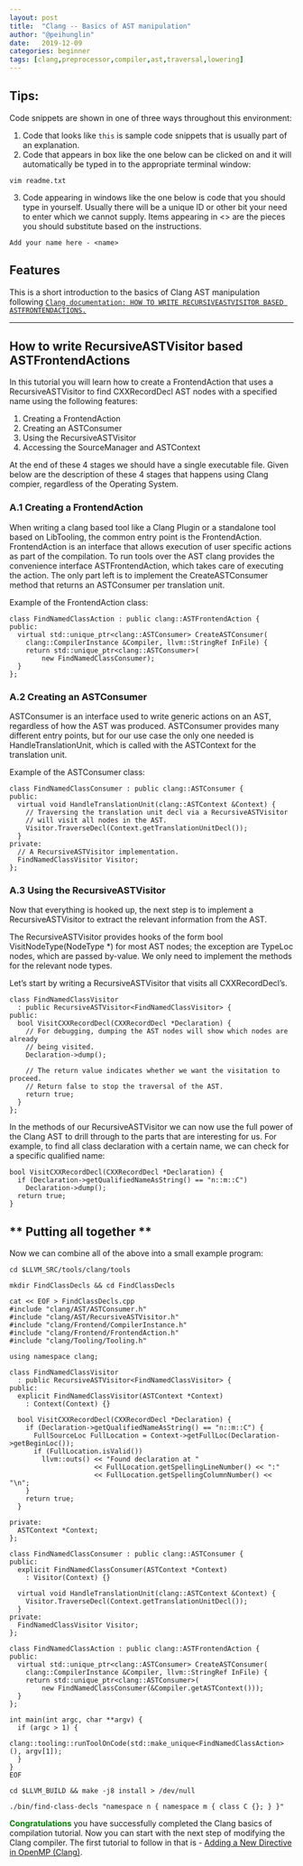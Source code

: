 ```yaml
---
layout: post
title:  "Clang -- Basics of AST manipulation"
author: "@peihunglin"
date:   2019-12-09
categories: beginner
tags: [clang,preprocessor,compiler,ast,traversal,lowering]
---
```


## **Tips:**

Code snippets are shown in one of three ways throughout this environment:

1. Code that looks like `this` is sample code snippets that is usually part of an explanation.
2. Code that appears in box like the one below can be clicked on and it will automatically be typed in to the appropriate terminal window:
```.term1
vim readme.txt
```

3. Code appearing in windows like the one below is code that you should type in yourself. Usually there will be a unique ID or other bit your need to enter which we cannot supply. Items appearing in <> are the pieces you should substitute based on the instructions.
```
Add your name here - <name>
```

## **Features**
This is a short introduction to the basics of Clang AST manipulation following [`Clang documentation: HOW TO WRITE RECURSIVEASTVISITOR BASED ASTFRONTENDACTIONS.`](https://clang.llvm.org/docs/RAVFrontendAction.html)

---

## **How to write RecursiveASTVisitor based ASTFrontendActions**
In this tutorial you will learn how to create a FrontendAction that uses a RecursiveASTVisitor to find CXXRecordDecl AST nodes with a specified name using the following features:
1. Creating a FrontendAction
2. Creating an ASTConsumer
3. Using the RecursiveASTVisitor
4. Accessing the SourceManager and ASTContext

At the end of these 4 stages we should have a single executable file. Given below are the description of these 4 stages that happens using Clang compier, regardless of the Operating System.

### **A.1 Creating a FrontendAction**
When writing a clang based tool like a Clang Plugin or a standalone tool based on LibTooling, the common entry point is the FrontendAction. FrontendAction is an interface that allows execution of user specific actions as part of the compilation. To run tools over the AST clang provides the convenience interface ASTFrontendAction, which takes care of executing the action. The only part left is to implement the CreateASTConsumer method that returns an ASTConsumer per translation unit.

Example of the FrontendAction class:
```
class FindNamedClassAction : public clang::ASTFrontendAction {
public:
  virtual std::unique_ptr<clang::ASTConsumer> CreateASTConsumer(
    clang::CompilerInstance &Compiler, llvm::StringRef InFile) {
    return std::unique_ptr<clang::ASTConsumer>(
        new FindNamedClassConsumer);
  }
};
```

### **A.2 Creating an ASTConsumer**
ASTConsumer is an interface used to write generic actions on an AST, regardless of how the AST was produced. ASTConsumer provides many different entry points, but for our use case the only one needed is HandleTranslationUnit, which is called with the ASTContext for the translation unit.

Example of the ASTConsumer class:
```
class FindNamedClassConsumer : public clang::ASTConsumer {
public:
  virtual void HandleTranslationUnit(clang::ASTContext &Context) {
    // Traversing the translation unit decl via a RecursiveASTVisitor
    // will visit all nodes in the AST.
    Visitor.TraverseDecl(Context.getTranslationUnitDecl());
  }
private:
  // A RecursiveASTVisitor implementation.
  FindNamedClassVisitor Visitor;
};
```

### **A.3 Using the RecursiveASTVisitor**
Now that everything is hooked up, the next step is to implement a RecursiveASTVisitor to extract the relevant information from the AST.

The RecursiveASTVisitor provides hooks of the form bool VisitNodeType(NodeType \*) for most AST nodes; the exception are TypeLoc nodes, which are passed by-value. We only need to implement the methods for the relevant node types.

Let’s start by writing a RecursiveASTVisitor that visits all CXXRecordDecl’s.
```
class FindNamedClassVisitor
  : public RecursiveASTVisitor<FindNamedClassVisitor> {
public:
  bool VisitCXXRecordDecl(CXXRecordDecl *Declaration) {
    // For debugging, dumping the AST nodes will show which nodes are already
    // being visited.
    Declaration->dump();

    // The return value indicates whether we want the visitation to proceed.
    // Return false to stop the traversal of the AST.
    return true;
  }
};
``` 
In the methods of our RecursiveASTVisitor we can now use the full power of the Clang AST to drill through to the parts that are interesting for us. For example, to find all class declaration with a certain name, we can check for a specific qualified name:
```
bool VisitCXXRecordDecl(CXXRecordDecl *Declaration) {
  if (Declaration->getQualifiedNameAsString() == "n::m::C")
    Declaration->dump();
  return true;
}
```

## ** Putting all together ** 
Now we can combine all of the above into a small example program:

```.term1
cd $LLVM_SRC/tools/clang/tools
```

```.term1
mkdir FindClassDecls && cd FindClassDecls 
```

```.term1
cat << EOF > FindClassDecls.cpp
#include "clang/AST/ASTConsumer.h"
#include "clang/AST/RecursiveASTVisitor.h"
#include "clang/Frontend/CompilerInstance.h"
#include "clang/Frontend/FrontendAction.h"
#include "clang/Tooling/Tooling.h"

using namespace clang;

class FindNamedClassVisitor
  : public RecursiveASTVisitor<FindNamedClassVisitor> {
public:
  explicit FindNamedClassVisitor(ASTContext *Context)
    : Context(Context) {}

  bool VisitCXXRecordDecl(CXXRecordDecl *Declaration) {
    if (Declaration->getQualifiedNameAsString() == "n::m::C") {
      FullSourceLoc FullLocation = Context->getFullLoc(Declaration->getBeginLoc());
      if (FullLocation.isValid())
        llvm::outs() << "Found declaration at "
                     << FullLocation.getSpellingLineNumber() << ":"
                     << FullLocation.getSpellingColumnNumber() << "\n";
    }
    return true;
  }

private:
  ASTContext *Context;
};

class FindNamedClassConsumer : public clang::ASTConsumer {
public:
  explicit FindNamedClassConsumer(ASTContext *Context)
    : Visitor(Context) {}

  virtual void HandleTranslationUnit(clang::ASTContext &Context) {
    Visitor.TraverseDecl(Context.getTranslationUnitDecl());
  }
private:
  FindNamedClassVisitor Visitor;
};

class FindNamedClassAction : public clang::ASTFrontendAction {
public:
  virtual std::unique_ptr<clang::ASTConsumer> CreateASTConsumer(
    clang::CompilerInstance &Compiler, llvm::StringRef InFile) {
    return std::unique_ptr<clang::ASTConsumer>(
        new FindNamedClassConsumer(&Compiler.getASTContext()));
  }
};

int main(int argc, char **argv) {
  if (argc > 1) {
    clang::tooling::runToolOnCode(std::make_unique<FindNamedClassAction>(), argv[1]);
  }
}
EOF
```

```.term1
cd $LLVM_BUILD && make -j8 install > /dev/null
```

```.term1
./bin/find-class-decls "namespace n { namespace m { class C {}; } }"
```


<span style="color:green">**Congratulations**</span> you have successfully completed the Clang basics of compilation tutorial. 
Now you can start with the next step of modifying the Clang compiler.
The first tutorial to follow in that is - [Adding a New Directive in OpenMP (Clang)](http://www.freecompilercamp.org/new-directive-llvm).
